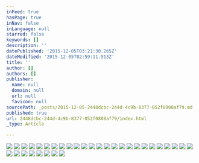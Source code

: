 ```yaml
---
inFeed: true
hasPage: true
inNav: false
inLanguage: null
starred: false
keywords: []
description: ''
datePublished: '2015-12-05T03:21:30.265Z'
dateModified: '2015-12-05T02:59:11.913Z'
title: ''
author: []
authors: []
publisher:
  name: null
  domain: null
  url: null
  favicon: null
sourcePath: _posts/2015-12-05-2448dcbc-244d-4c9b-8377-052f0808af79.md
published: true
url: 2448dcbc-244d-4c9b-8377-052f0808af79/index.html
_type: Article

---
```

![](https://the-grid-user-content.s3-us-west-2.amazonaws.com/cf7eae6b-e9f7-4016-996f-7169f3cf83c6.jpg)
![](https://the-grid-user-content.s3-us-west-2.amazonaws.com/834c4822-910d-4275-8056-a051cc78e6b6.jpg)
![](https://the-grid-user-content.s3-us-west-2.amazonaws.com/1d21f726-7040-48bf-983a-2552c8c8e50c.jpg)
![](https://the-grid-user-content.s3-us-west-2.amazonaws.com/96e297db-20f5-45ab-9058-f37456c5f790.jpg)
![](https://the-grid-user-content.s3-us-west-2.amazonaws.com/61a9c129-b94c-4426-b943-ebc359e9c2d8.jpg)
![](https://the-grid-user-content.s3-us-west-2.amazonaws.com/2e17eea6-e342-4628-bfea-ba7b1d03cde6.jpg)
![](https://the-grid-user-content.s3-us-west-2.amazonaws.com/36b98595-bfec-497e-9313-8922e5ee93ac.jpg)
![](https://the-grid-user-content.s3-us-west-2.amazonaws.com/d9e2c0e1-380a-404f-b12f-97a343ba57b2.jpg)
![](https://the-grid-user-content.s3-us-west-2.amazonaws.com/80f3be0c-aef1-4d2b-bd80-5627e5896504.jpg)
![](https://the-grid-user-content.s3-us-west-2.amazonaws.com/adec0898-9898-4376-b32c-536631eb3504.jpg)
![](https://the-grid-user-content.s3-us-west-2.amazonaws.com/2e866912-846c-4bdc-8bf5-65c8400aa767.jpg)
![](https://the-grid-user-content.s3-us-west-2.amazonaws.com/acc9c3b9-18ca-4a5c-9ab2-92a33f087d51.jpg)
![](https://the-grid-user-content.s3-us-west-2.amazonaws.com/b4cbd02c-05b8-4e54-8363-cbfb0081604c.jpg)
![](https://the-grid-user-content.s3-us-west-2.amazonaws.com/a4755f34-3fb7-42e6-b7e1-94c97a0bdeb5.jpg)
![](https://the-grid-user-content.s3-us-west-2.amazonaws.com/cc2e975c-38d1-4d19-97ca-de563feb2c0b.JPG)
![](https://the-grid-user-content.s3-us-west-2.amazonaws.com/05e60d44-b037-4cb0-8951-e00abe7b4695.jpg)
![](https://the-grid-user-content.s3-us-west-2.amazonaws.com/aba0eb24-1c05-4a04-9d93-e0a0dee30cfa.jpg)
![](https://the-grid-user-content.s3-us-west-2.amazonaws.com/2bca79bd-475a-4af1-ba95-bc859ea0627f.jpg)
![](https://the-grid-user-content.s3-us-west-2.amazonaws.com/e1e1797f-4db1-4b59-b3bb-24f9814b0cb6.jpg)
![](https://the-grid-user-content.s3-us-west-2.amazonaws.com/336becef-8b97-4b78-9948-8c2535f40c1d.jpg)
![](https://the-grid-user-content.s3-us-west-2.amazonaws.com/85080582-3699-4944-b2da-fb03d1aab3e5.jpg)
![](https://the-grid-user-content.s3-us-west-2.amazonaws.com/9f13eb8b-dad8-4bd0-8fee-7660c0856356.jpg)
![](https://the-grid-user-content.s3-us-west-2.amazonaws.com/1aaa5619-c477-4de3-8025-9abe5ba9cbda.jpg)
![](https://the-grid-user-content.s3-us-west-2.amazonaws.com/bd4ed571-60a4-49fd-97f9-d647e1e9b923.jpg)
![](https://the-grid-user-content.s3-us-west-2.amazonaws.com/0c693346-9fbd-4e81-ad47-4434844d24fc.jpg)
![](https://the-grid-user-content.s3-us-west-2.amazonaws.com/7b15c4fe-dd9e-46f3-836c-12f1140ac2ec.jpg)
![](https://the-grid-user-content.s3-us-west-2.amazonaws.com/ce814a0c-635c-4b63-9200-a67ef6a35f96.jpg)
![](https://the-grid-user-content.s3-us-west-2.amazonaws.com/bdd923b5-8093-45c2-a192-65c268bcff30.jpg)
![](https://the-grid-user-content.s3-us-west-2.amazonaws.com/e25b1639-7149-416d-afca-2cafbf1e2ee4.jpg)
![](https://the-grid-user-content.s3-us-west-2.amazonaws.com/0f7deb05-2609-426b-a793-13ad4f7a94b5.jpg)
![](https://the-grid-user-content.s3-us-west-2.amazonaws.com/8d7c5389-424b-4c04-b589-7faab0c7d4c6.jpg)
![](https://the-grid-user-content.s3-us-west-2.amazonaws.com/04186233-4d22-4c75-89b8-79d1ba975ee0.jpg)
![](https://the-grid-user-content.s3-us-west-2.amazonaws.com/89bf2556-ddbc-4bcd-98fb-f119eedec5b2.jpg)